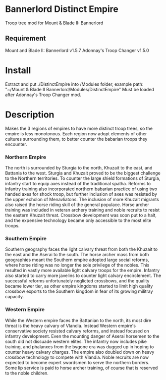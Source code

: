 # Bannerlord Distinct Empire
Troop tree mod for  Mount &amp; Blade II: Bannerlord

## Requirement ##
Mount and Blade II: Bannerlord v1.5.7
Adonnay's Troop Changer v1.5.0

# Install
Extract and put ./DistinctEmpire into /Modules folder, example path:
"~/Mount & Blade II Bannerlord/Modules/DistinctEmpire"
Must be loaded after Adonnay's Troop Changer mod.

# Description
Makes the 3 regions of empires to have more distinct troop trees, so the empire is less monotonous. 
Each region now adopt elements of other cultures surrounding them, to better counter the babarian troops they encounter.

### Northern Empire
The north is surrounded by Sturgia to the north, Khuzait to the east, and Battania to the west. Sturgia and Khuzait proved to be the biggest challenge to the Northern territories. To counter the large shield formations of Sturgia, infantry start to equip axes instead of the traditional spatha. Reforms to infantry training also incorporated northern babarian practice of using two handed axes for shock troop, but further inclusion of axes was resisted by the upper echolon of Menavliatons. The inclusion of more Khuzait migrants also raised the horse riding skill of the general populace. Horse archer training was included in veteran archery training and noble recruits to resist the eastern Khuzait threat. Crossbow development was soon put to a halt, and the expensive technology became only accessible to the most elite troops.

### Southern Empire
Southern geography faces the light calvary threat from both the Khuzait to the east and the Aserai to the south.
The horse archer mass from both geographies meant the Southern empire adopted large social reforms, where horse riding was no longer the sole privilege of the nobles. This resulted in vastly more available light calvary troops for the empire. Infantry also started to carry more javelins to counter light calvary encirclement. The successful reforms unfortunately neglicted crossbows, and the quality became lower tier, as other empire kingdoms started to limit high quality crossbow exports to the Southern kingdom in fear of its growing militray capacity.

### Western Empire
While the Western empire faces the Battanian to the north, its most dire threat is the heavy calvary of Vlandia. Instead Western empire's conservative society resisted calvary reforms, and instead focused on infantry development. Even the mounting danger of Aserai horsemen to the south did not dissuade western elites. The infantry now includes pike training, and phalanxes from the bygone era was dugged up in hoping to counter heavy calvary charges. The empire also doubled down on heavy crossbow technology to compete with Vlandia. Noble recruits are now expected to become expert swordsmen to serve the northern borders. Some lip service is paid to horse archer training, of course that is reserved to the noble children.